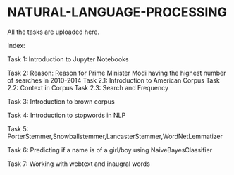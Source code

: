 # NATURAL-LANGUAGE-PROCESSING
All the tasks are uploaded here. 


Index:


Task 1: Introduction to Jupyter Notebooks

Task 2:
Reason: Reason for Prime Minister Modi having the highest number of searches in 2010-2014
Task 2.1: Introduction to American Corpus
Task 2.2: Context in Corpus
Task 2.3: Search and Frequency
  
Task 3: Introduction to brown corpus 

Task 4: Introduction to stopwords in NLP

Task 5: PorterStemmer,Snowballstemmer,LancasterStemmer,WordNetLemmatizer
  
Task 6: Predicting if a name is of a girl/boy using NaiveBayesClassifier

Task 7: Working with webtext and inaugral words
